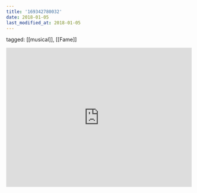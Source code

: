 ```yaml
---
title: '169342780032'
date: 2018-01-05
last_modified_at: 2018-01-05
---
```

tagged: [[musical]], [[Fame]]
<iframe allow="accelerometer; autoplay; clipboard-write; encrypted-media; gyroscope; picture-in-picture" allowfullscreen="" frameborder="0" height="375" id="youtube_iframe" src="https://www.youtube.com/embed/2COKt6DqSaQ?feature=oembed&amp;enablejsapi=1&amp;origin=https://safe.txmblr.com&amp;wmode=opaque" width="500"></iframe>
